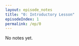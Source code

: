```yaml
---
layout: episode_notes
title: "0: Introductory Lesson"
episodeIndex: 1
permalink: /ep/0
---
```

No notes yet.

